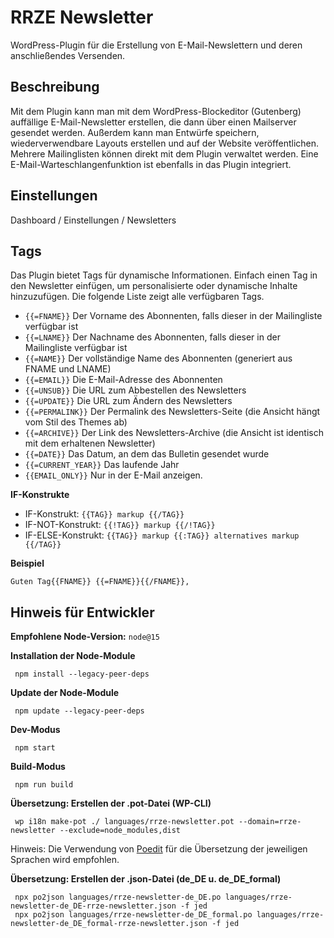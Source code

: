 # RRZE Newsletter

WordPress-Plugin für die Erstellung von E-Mail-Newslettern und deren anschließendes Versenden.

## Beschreibung

Mit dem Plugin kann man mit dem WordPress-Blockeditor (Gutenberg) auffällige E-Mail-Newsletter erstellen, die dann über einen Mailserver gesendet werden. Außerdem kann man Entwürfe speichern, wiederverwendbare Layouts erstellen und auf der Website veröffentlichen. Mehrere Mailinglisten können direkt mit dem Plugin verwaltet werden. Eine E-Mail-Warteschlangenfunktion ist ebenfalls in das Plugin integriert.

## Einstellungen

Dashboard / Einstellungen / Newsletters

## Tags

Das Plugin bietet Tags für dynamische Informationen. Einfach einen Tag in den Newsletter einfügen, um personalisierte oder dynamische Inhalte hinzuzufügen. Die folgende Liste zeigt alle verfügbaren Tags.

-   `{{=FNAME}}` Der Vorname des Abonnenten, falls dieser in der Mailingliste verfügbar ist
-   `{{=LNAME}}` Der Nachname des Abonnenten, falls dieser in der Mailingliste verfügbar ist
-   `{{=NAME}}` Der vollständige Name des Abonnenten (generiert aus FNAME und LNAME)
-   `{{=EMAIL}}` Die E-Mail-Adresse des Abonnenten
-   `{{=UNSUB}}` Die URL zum Abbestellen des Newsletters
-   `{{=UPDATE}}` Die URL zum Ändern des Newsletters
-   `{{=PERMALINK}}` Der Permalink des Newsletters-Seite (die Ansicht hängt vom Stil des Themes ab)
-   `{{=ARCHIVE}}` Der Link des Newsletters-Archive (die Ansicht ist identisch mit dem erhaltenen Newsletter)
-   `{{=DATE}}` Das Datum, an dem das Bulletin gesendet wurde
-   `{{=CURRENT_YEAR}}` Das laufende Jahr
-   `{{EMAIL_ONLY}}` Nur in der E-Mail anzeigen.

**IF-Konstrukte**

-   IF-Konstrukt: `{{TAG}} markup {{/TAG}}`
-   IF-NOT-Konstrukt: `{{!TAG}} markup {{/!TAG}}`
-   IF-ELSE-Konstrukt: `{{TAG}} markup {{:TAG}} alternatives markup {{/TAG}}`

**Beispiel**

```
Guten Tag{{FNAME}} {{=FNAME}}{{/FNAME}},
```

## Hinweis für Entwickler

**Empfohlene Node-Version:** `node@15`

**Installation der Node-Module**

```shell
 npm install --legacy-peer-deps
```

**Update der Node-Module**

```shell
 npm update --legacy-peer-deps
```

**Dev-Modus**

```shell
 npm start
```

**Build-Modus**

```shell
 npm run build
```

**Übersetzung: Erstellen der .pot-Datei (WP-CLI)**

```shell
 wp i18n make-pot ./ languages/rrze-newsletter.pot --domain=rrze-newsletter --exclude=node_modules,dist
```

Hinweis: Die Verwendung von [Poedit](https://poedit.net) für die Übersetzung der jeweiligen Sprachen wird empfohlen.

**Übersetzung: Erstellen der .json-Datei (de_DE u. de_DE_formal)**

```shell
 npx po2json languages/rrze-newsletter-de_DE.po languages/rrze-newsletter-de_DE-rrze-newsletter.json -f jed
 npx po2json languages/rrze-newsletter-de_DE_formal.po languages/rrze-newsletter-de_DE_formal-rrze-newsletter.json -f jed
```
